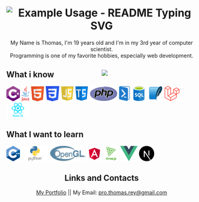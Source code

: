 <div align="center">
  <h1><img disabled src="https://readme-typing-svg.demolab.com/?lines=>+HI+THERE+<;>+WELCOME+AND+HAVE+A+LOOK+AROUND+<&font=Fira%20Code&center=true&width=380&height=50&duration=4000&pause=1000&color=40e0d0" alt="Example Usage - README Typing SVG"></h1>
  <p>
    My Name is Thomas, I'm 19 years old and I'm in my 3rd year of computer scientist.<br>
    Programming is one of my favorite hobbies, especially web development.
  </p>
</div>

<div>
  <img align="right" width="50%" src="https://github-readme-stats.vercel.app/api/top-langs?username=ThomasRey1&layout=compact&theme=nord">
  <div>
        </dd></dl></dd></dl></dd></dl>
        <h2> What i know </h2>
        <img height="40" src="assets/Csharp.png" />
        <img height="40" src="assets/Java.png" />
        <img height="40" src="assets/Html.png" />
        <img height="40" src="assets/Css.png" />
        <img height="40" src="assets/Javascript.png" />
        <img height="40" src="assets/Typescript.png" />
        <img height="40" src="assets/Php.png" />
        <img height="40" src="assets/Powershell.png" />
        <img height="40" src="assets/Sql.png" />
        <img height="40" src="assets/Sqlite.png" />
        <img height="40" src="assets/Laravel.png" />
        <img height="40" src="assets/React.png" />
        <h2> What I want to learn </h2>
        <img height="40" src="assets/Cpp.png" />
        <img height="40" src="assets/Python.png" />
        <img height="40" src="assets/OpenGl.png" />
        <img height="40" src="assets/Angular.png" />
        <img height="40" src="assets/Three.png" />
        <img height="40" src="assets/Vue.png" />
        <img height="40" src="assets/Next.png" />
        </dd></dl></dd></dl></dd></dl>
    </div>
</div>

<div align="center">
  <h2>Links and Contacts</h2>
  <p><a href="https://thomasrey1.github.io/ThomasRey1/">My Portfolio</a> ||  My Email: <a href="mailto:pro.thomas.rey@gmail.com">pro.thomas.rey@gmail.com</a></p>
</div>
